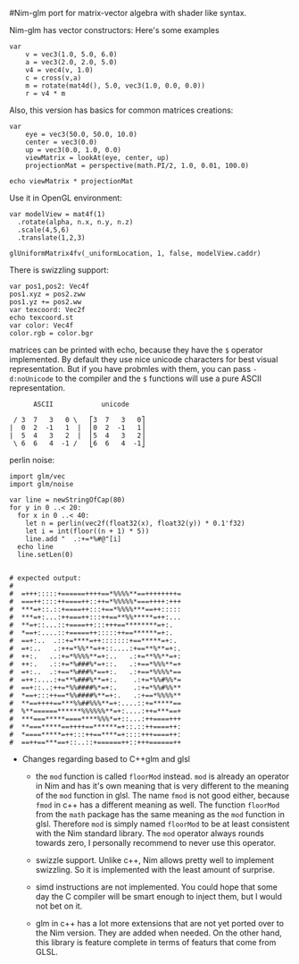 #Nim-glm port for matrix-vector algebra with shader like syntax.

Nim-glm has vector constructors:
Here's some examples

    var
        v = vec3(1.0, 5.0, 6.0)
        a = vec3(2.0, 2.0, 5.0)
        v4 = vec4(v, 1.0)
        c = cross(v,a)
        m = rotate(mat4d(), 5.0, vec3(1.0, 0.0, 0.0))
        r = v4 * m


Also, this version has basics for common matrices creations:

    var
        eye = vec3(50.0, 50.0, 10.0)
        center = vec3(0.0)
        up = vec3(0.0, 1.0, 0.0)
        viewMatrix = lookAt(eye, center, up)
        projectionMat = perspective(math.PI/2, 1.0, 0.01, 100.0)

    echo viewMatrix * projectionMat

Use it in OpenGL environment:

    var modelView = mat4f(1)
      .rotate(alpha, n.x, n.y, n.z)
      .scale(4,5,6)
      .translate(1,2,3)

    glUniformMatrix4fv(_uniformLocation, 1, false, modelView.caddr)

There is swizzling support:

    var pos1,pos2: Vec4f
    pos1.xyz = pos2.zww
    pos1.yz += pos2.ww
    var texcoord: Vec2f
    echo texcoord.st
    var color: Vec4f
    color.rgb = color.bgr


matrices can be printed with echo, because they have the `$` operator
implemented. By default they use nice unicode characters for best
visual representation.  But if you have probmles with them, you can
pass ``-d:noUnicode`` to the compiler and the ``$`` functions will use
a pure ASCII representation.

          ASCII            unicode

     / 3  7   3   0 \   ⎡3  7   3   0⎤
    |  0  2  -1   1  |  ⎢0  2  -1   1⎥
    |  5  4   3   2  |  ⎢5  4   3   2⎥
     \ 6  6   4  -1 /   ⎣6  6   4  -1⎦

perlin noise:

    import glm/vec
    import glm/noise

    var line = newStringOfCap(80)
    for y in 0 ..< 20:
      for x in 0 ..< 40:
        let n = perlin(vec2f(float32(x), float32(y)) * 0.1'f32)
        let i = int(floor((n + 1) * 5))
        line.add "  .:+=*%#@"[i]
      echo line
      line.setLen(0)


    # expected output:
    #
    #  =+++:::::+======++++==*%%%%**==++++++++=
    #  ===++::::++====++::++=*%%%%%*===++++:+++
    #  ***=+::.::+====++:::+==*%%%%***==++:::::
    #  ***=+:...:++===++:::++==**%%*****=++:...
    #  **=+::...::+====++:::+++==********=+:.
    #  *==+:....::+=====++:::::++==******=+:.
    #  ==+:..  .::+=****=++:::::::+==*****=+:.
    #  =+:..   .:++=*%%**=++::....:+==**%**=+:.
    #  ++:.   ..:+=*%%%%**=+:..   .:+=**%%**=+:
    #  ++:.   .::+=*%###%*=+::.   .:+==*%%%**=+
    #  =+:..  .:+==*%###%*==+:.   .:+==*%%%%*==
    #  =++:....:+=**%###%**=+:.    .:+=*%%#%%*=
    #  ==+::..:++=*%%####%*=+:.    .:+=*%%#%%**
    #  *==+:::++==*%%####%**=+:.   .:+==*%%%%**
    #  **==++++==***%%##%%%**=+:....::+=*****==
    #  %**======******%%%%%%**=+:....:++=***==+
    #  ***===*****====****%%%*=+::...:++====+++
    #  **===*****==++++==******=+::.::++====++:
    #  *====*****=++:::++==****=+::::+++====++:
    #  ==++==***==+::..::+======++::+++======++

* Changes regarding based to C++glm and glsl

  - the `mod` function is called `floorMod` instead. `mod` is already
    an operator in Nim and has it's own meaning that is very different
    to the meaning of the `mod` function in glsl. The name `fmod` is
    not good either, because `fmod` in c++ has a different meaning as well.
    The function `floorMod` from the ``math`` package has the same
    meaning as the `mod` function in glsl. Therefore `mod` is simply
    named `floorMod` to be at least consistent with the Nim standard
    library.  The `mod` operator always rounds towards zero, I personally
    recommend to never use this operator.

  - swizzle support. Unlike c++, Nim allows pretty well to implement
    swizzling. So it is implemented with the least amount of surprise.

  - simd instructions are not implemented.  You could hope that some
    day the C compiler will be smart enough to inject them, but I would
    not bet on it.

  - glm in c++ has a lot more extensions that are not yet ported over
    to the Nim version. They are added when needed. On the other hand,
    this library is feature complete in terms of featurs that come from GLSL.

